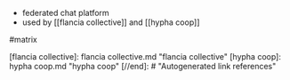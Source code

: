 - federated chat platform
- used by [[flancia collective]] and [[hypha coop]]

#matrix

[//begin]: # "Autogenerated link references for markdown compatibility"
[flancia collective]: flancia collective.md "flancia collective"
[hypha coop]: hypha coop.md "hypha coop"
[//end]: # "Autogenerated link references"